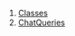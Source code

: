 1.  [Classes](utils_chat_queries/#classes)
2.  [ChatQueries](utils_chat_queries/ChatQueries-class.html)
